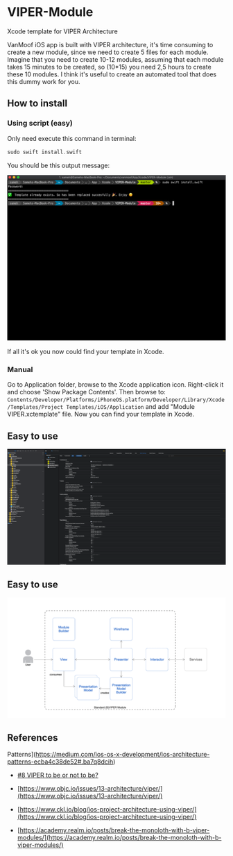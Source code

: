 # VIPER-Module
Xcode template for VIPER Architecture 

VanMoof iOS app is built with VIPER architecture, it's time consuming to create a new module, since we need to create 5 files for each module. Imagine that you need to create 10-12 modules, assuming that each module takes 15 minutes to be created, so (10*15) you need 2,5 hours to create these 10 modules. I think it's useful to create an automated tool that does this dummy work for you. 

## How to install

### Using script (easy)
Only need execute this command in terminal:
```swift
sudo swift install.swift
```
You should be this output message:

![](assets/terminal.png)

If all it's ok you now could find your template in Xcode.


### Manual
Go to Application folder, browse to the Xcode application icon. Right-click it and choose 'Show Package Contents'. Then browse to:
`Contents/Developer/Platforms/iPhoneOS.platform/Developer/Library/Xcode/Templates/Project Templates/iOS/Application` and add "Module VIPER.xctemplate" file. Now you can find your template in Xcode.


## Easy to use
![](/assets/VIPER-Module-demo.gif)


## Easy to use
![](/assets/VIPER-B-Architecture.png)

## References
Patterns](https://medium.com/ios-os-x-development/ios-architecture-patterns-ecba4c38de52#.ba7q8dcih)
- [#8 VIPER to be or not to be?](https://swifting.io/blog/2016/03/07/8-viper-to-be-or-not-to-be/)
- [https://www.objc.io/issues/13-architecture/viper/](https://www.objc.io/issues/13-architecture/viper/)
- [https://www.ckl.io/blog/ios-project-architecture-using-viper/](https://www.ckl.io/blog/ios-project-architecture-using-viper/)
    
- [https://academy.realm.io/posts/break-the-monoloth-with-b-viper-modules/](https://academy.realm.io/posts/break-the-monoloth-with-b-viper-modules/)
